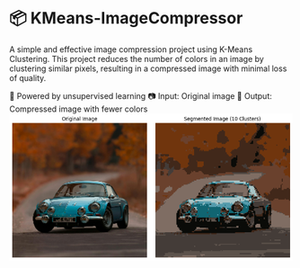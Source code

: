 # 📦 KMeans-ImageCompressor
A simple and effective image compression project using K-Means Clustering.
This project reduces the number of colors in an image by clustering similar pixels, resulting in a compressed image with minimal loss of quality.

🧠 Powered by unsupervised learning
📷 Input: Original image
🎯 Output: Compressed image with fewer colors
![im](Test/output.png)
